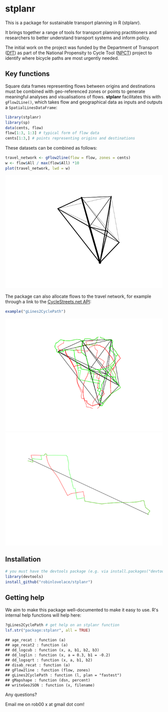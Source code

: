 # stplanr




This is a package for sustainable transport planning in R (stplanr).

It brings together a range of tools for transport planning practitioners and
researchers to better understand transport systems and inform policy.

The initial work on the project was funded by the Department of Transport
([DfT](https://www.gov.uk/government/organisations/department-for-transport))
as part of the National Propensity to Cycle Tool
([NPCT](http://www.cedar.iph.cam.ac.uk/research/modelling/npct-tool/)) project to
identify where bicycle paths are most urgently needed.

## Key functions

Square data frames representing flows between origins and destinations
must be combined with geo-referenced zones or points to generate meaningful
analyses and visualisations of flows. **stplanr** facilitates this with 
`gFlow2Line()`, which takes flow and geographical data as inputs and
outputs a `SpatialLinesDataFrame`:


```r
library(stplanr)
library(sp)
data(cents, flow)
flow[1:3, 1:3] # typical form of flow data
cents[1:3,] # points representing origins and destinations
```

These datasets can be combined as follows:


```r
travel_network <- gFlow2line(flow = flow, zones = cents)
w <- flow$All / max(flow$All) *10
plot(travel_network, lwd = w)
```

![](README_files/figure-html/unnamed-chunk-3-1.png) 

The package can also allocate flows to the travel network, for example through
a link to the [CycleStreets.net API](https://www.cyclestreets.net/api/):


```r
example("gLines2CyclePath")
```

![](README_files/figure-html/unnamed-chunk-4-1.png) ![](README_files/figure-html/unnamed-chunk-4-2.png) 


## Installation


```r
# you must have the devtools package (e.g. via install.packages("devtools"))
library(devtools) 
install_github("robinlovelace/stplanr")
```

## Getting help

We aim to make this package well-documented to make it easy to use.
R's internal help functions will help here:


```r
?gLines2CyclePath # get help on an stplanr function
lsf.str("package:stplanr", all = TRUE)
```

```
## age_recat : function (a)  
## age_recat2 : function (a)  
## dd_logcub : function (x, a, b1, b2, b3)  
## dd_loglin : function (x, a = 0.3, b1 = -0.2)  
## dd_logsqrt : function (x, a, b1, b2)  
## disab_recat : function (a)  
## gFlow2line : function (flow, zones)  
## gLines2CyclePath : function (l, plan = "fastest")  
## gMapshape : function (dsn, percent)  
## writeGeoJSON : function (x, filename)
```

Any questions?

Email me on rob00 x at gmail dot com!

